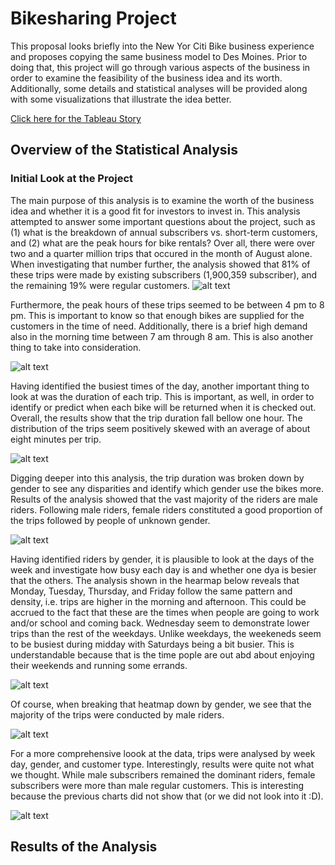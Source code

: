 # Bikesharing Project

This proposal looks briefly into the New Yor Citi Bike business experience and proposes copying the same business model to Des Moines. Prior to doing that, this project will go through various aspects of the business in order to examine the feasibility of the business idea and its worth. Additionally, some details and statistical analyses will be provided along with some visualizations that illustrate the idea better.

<a href="https://public.tableau.com/app/profile/noor.al.kubati/viz/Challenge15_16776484022280/Story1?publish=yes">Click here for the Tableau Story </a>

## Overview of the Statistical Analysis

### Initial Look at the Project
The main purpose of this analysis is to examine the worth of the business idea and whether it is a good fit for investors to invest in. This analysis attempted to answer some important questions about the project, such as (1) what is the breakdown of annual subscribers vs. short-term customers, and (2) what are the peak hours for bike rentals? Over all, there were over two and a quarter million trips that occured in the month of August alone. When investigating that number further, the analysis showed that 81% of these trips were made by existing subscribers (1,900,359 subscriber), and the remaining 19% were regular customers. 
![alt text](https://github.com/NoorAlKubati/bikesharing/blob/main/Story%201.png)

Furthermore, the peak hours of these trips seemed to be between 4 pm to 8 pm. This is important to know so that enough bikes are supplied for the customers in the time of need. Additionally, there is a brief high demand also in the morning time between 7 am through 8 am. This is also another thing to take into consideration. 

![alt text](https://github.com/NoorAlKubati/bikesharing/blob/main/Story%201%20(1).png)

Having identified the busiest times of the day, another important thing to look at was the duration of each trip. This is important, as well, in order to identify or predict when each bike will be returned when it is checked out. Overall, the results show that the trip duration fall bellow one hour. The distribution of the trips seem positively skewed with an average of about eight minutes per trip.

![alt text](https://github.com/NoorAlKubati/bikesharing/blob/main/Story%201%20(2).png)

Digging deeper into this analysis, the trip duration was broken down by gender to see any disparities and identify which gender use the bikes more. Results of the analysis showed that the vast majority of the riders are male riders. Following male riders, female riders constituted a good proportion of the trips followed by people of unknown gender. 

![alt text](https://github.com/NoorAlKubati/bikesharing/blob/main/Story%201%20(3).png)

Having identified riders by gender, it is plausible to look at the days of the week and investigate how busy each day is and whether one dya is besier that the others. The analysis shown in the hearmap below reveals that Monday, Tuesday, Thursday, and Friday follow the same pattern and density, i.e. trips are higher in the morning and afternoon. This could be accrued to the fact that these are the times when people are going to work and/or school and coming back. Wednesday seem to demonstrate lower trips than the rest of the weekdays. Unlike weekdays, the weekeneds seem to be busiest during midday with Saturdays being a bit busier. This is understandable because that is the time pople are out abd about enjoying their weekends and running some errands.

![alt text](https://github.com/NoorAlKubati/bikesharing/blob/main/Story%201%20(4).png)

Of course, when breaking that heatmap down by gender, we see that the majority of the trips were conducted by male riders.

![alt text](https://github.com/NoorAlKubati/bikesharing/blob/main/Story%201%20(5).png)

For a more comprehensive loook at the data, trips were analysed by week day, gender, and customer type. Interestingly, results were quite not what we thought. While male subscribers remained the dominant riders, female subscribers were more than male regular customers. This is interesting because the previous charts did not show that (or we did not look into it :D). 

![alt text](https://github.com/NoorAlKubati/bikesharing/blob/main/Story%201%20(6).png)


## Results of the Analysis

